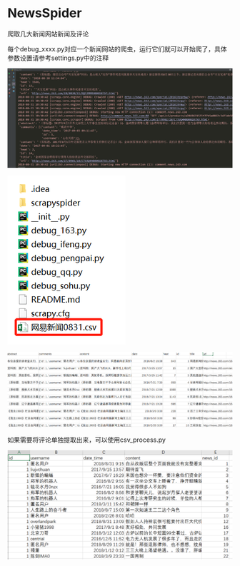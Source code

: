 # NewsSpider
爬取几大新闻网站新闻及评论
>
每个debug_xxxx.py对应一个新闻网站的爬虫，运行它们就可以开始爬了，具体参数设置请参考settings.py中的注释
>
![效果图1](/run.png)
>
![效果图2](/save.png)
>
![效果图3](/csv.png)
>
如果需要将评论单独提取出来，可以使用csv_process.py
>
![效果图4](/comment.png)